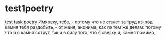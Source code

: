 # test1poetry
test task poetry
Имяреку, тебе, - потому что не станет за труд
из-под камня тебя раздобыть, - от меня, анонима,
как по тем же делам: потому что и с камня сотрут,
так и в силу того, что я сверху и, камня помимо,
